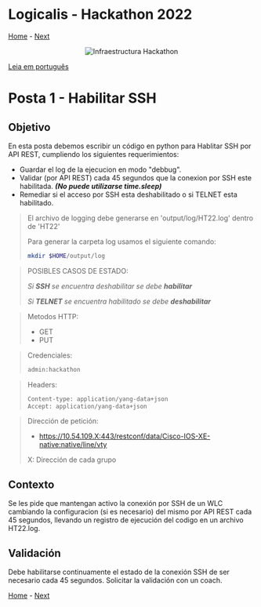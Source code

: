 # Logicalis - Hackathon 2022

[Home](../README.md) - [Next](P2.md)

<p align="center">
  <img src="infraTW.png" alt="Infraestructura Hackathon"/>
</p>

[Leia em português](P1_P.md)

# Posta 1 - Habilitar SSH
## Objetivo
En esta posta debemos escribir un código en python para Hablitar SSH por API REST, cumpliendo los siguientes requerimientos:

* Guardar el log de la ejecucion en modo "debbug".
* Validar (por API REST) cada 45 segundos que la conexion por SSH este habilitada. ***(No puede utilizarse time.sleep)***
* Remediar si el acceso por SSH esta deshabilitado o si TELNET esta habilitado.

>El archivo de logging debe generarse en 'output/log/HT22.log' dentro de 'HT22'
>
> Para generar la carpeta log usamos el siguiente comando:
> ~~~bash
> mkdir $HOME/output/log
> ~~~


> POSIBLES CASOS DE ESTADO:
> 
> *Si **SSH** se encuentra deshabilitar se debe **habilitar***
> 
> *Si **TELNET** se encuentra habilitado se debe **deshabilitar***


> Metodos HTTP:
> - GET
> - PUT


> Credenciales:
> ~~~bash
> admin:hackathon
> ~~~


> Headers:
>  ~~~bash
> Content-type: application/yang-data+json 
> Accept: application/yang-data+json
> ~~~


> Dirección de petición: 
> -  https://10.54.109.X:443/restconf/data/Cisco-IOS-XE-native:native/line/vty
> 
> X: Dirección de cada grupo
> 

## Contexto
Se les pide que mantengan activo la conexión por SSH de un WLC cambiando la configuracion (si es necesario) del mismo por API REST cada 45 segundos, llevando un registro de ejecución del codigo en un archivo HT22.log.

## Validación
Debe habilitarse continuamente el estado de la conexión SSH de ser necesario cada 45 segundos. Solicitar la validación con un coach.

[Home](../README.md) - [Next](P2.md)
